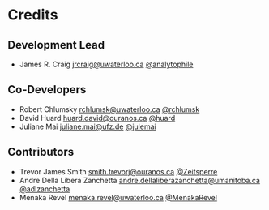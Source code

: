 # Credits

## Development Lead

* James R. Craig <jrcraig@uwaterloo.ca> [@analytophile](https://github.com/analytophile)

## Co-Developers

* Robert Chlumsky <rchlumsk@uwaterloo.ca> [@rchlumsk](https://github.com/rchlumsk)
* David Huard <huard.david@ouranos.ca> [@huard](https://github.com/huard)
* Juliane Mai <juliane.mai@ufz.de> [@julemai](https://github.com/julemai)

## Contributors

* Trevor James Smith <smith.trevorj@ouranos.ca> [@Zeitsperre](https://github.com/Zeitsperre)
* Andre Della Libera Zanchetta <andre.dellaliberazanchetta@umanitoba.ca> [@adlzanchetta](https://github.com/adlzanchetta)
* Menaka Revel <menaka.revel@uwaterloo.ca> [@MenakaRevel](https://github.com/MenakaRevel)
